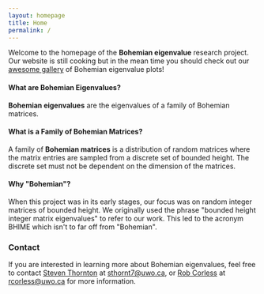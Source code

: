 ```yaml
---
layout: homepage
title: Home
permalink: /
---
```


Welcome to the homepage of the __Bohemian eigenvalue__ research project. Our website is still cooking but in the mean time you should check out our <a href="{{ '/gallery' | prepend: site.baseurl | prepend: site.url }}">awesome gallery</a> of Bohemian eigenvalue plots!

#### What are Bohemian Eigenvalues?
__Bohemian eigenvalues__ are the eigenvalues of a family of Bohemian matrices.

#### What is a Family of Bohemian Matrices?
A family of __Bohemian matrices__ is a distribution of random matrices where the matrix entries are sampled from a discrete set of bounded height. The discrete set must not be dependent on the dimension of the matrices.

#### Why "Bohemian"?
When this project was in its early stages, our focus was on random integer matrices of bounded height. We originally used the phrase "bounded height integer matrix eigenvalues" to refer to our work. This led to the acronym BHIME which isn't to far off from "Bohemian".

### Contact
If you are interested in learning more about Bohemian eigenvalues, feel free to contact <a href="http://steventhornton.ca" target="_blank">Steven Thornton</a> at <a href="mailto:sthornt7@uwo.ca">sthornt7@uwo.ca</a>, or <a href="http://www.apmaths.uwo.ca/~rcorless/" target="_blank">Rob Corless</a> at <a href="mailto:rcorless@uwo.ca">rcorless@uwo.ca</a> for more information.
